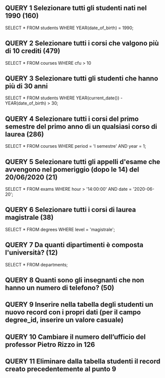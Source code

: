 ## QUERY 1 Selezionare tutti gli studenti nati nel 1990 (160)
SELECT *
FROM students
WHERE YEAR(date_of_birth) = 1990;

## QUERY 2 Selezionare tutti i corsi che valgono più di 10 crediti (479)
SELECT *
FROM courses
WHERE cfu > 10

## QUERY 3 Selezionare tutti gli studenti che hanno più di 30 anni
SELECT *
FROM students
WHERE YEAR(current_date()) - YEAR(date_of_birth) > 30;

## QUERY 4 Selezionare tutti i corsi del primo semestre del primo anno di un qualsiasi corso di laurea (286)
SELECT *
FROM courses
WHERE period = 'I semestre'
AND year = 1;

## QUERY 5 Selezionare tutti gli appelli d'esame che avvengono nel pomeriggio (dopo le 14) del 20/06/2020 (21)
SELECT *
FROM exams
WHERE hour > '14:00:00'
AND date = '2020-06-20';

## QUERY 6 Selezionare tutti i corsi di laurea magistrale (38)
SELECT *
FROM degrees
WHERE level = 'magistrale';

## QUERY 7 Da quanti dipartimenti è composta l'università? (12)
SELECT *
FROM departments;

## QUERY 8 Quanti sono gli insegnanti che non hanno un numero di telefono? (50)
## QUERY 9 Inserire nella tabella degli studenti un nuovo record con i propri dati (per il campo degree_id, inserire un valore casuale)
## QUERY 10 Cambiare il numero dell’ufficio del professor Pietro Rizzo in 126
## QUERY 11 Eliminare dalla tabella studenti il record creato precedentemente al punto 9